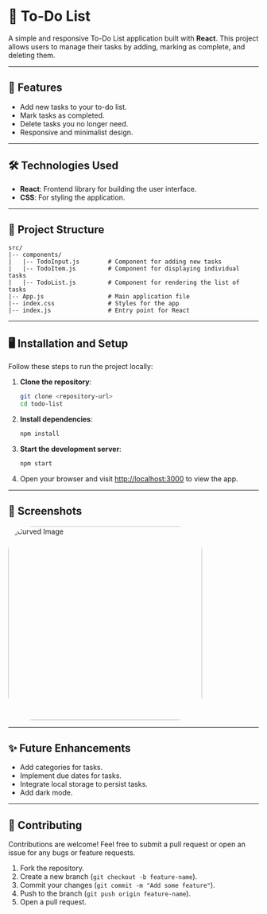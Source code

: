 # 📝 To-Do List

A simple and responsive To-Do List application built with **React**. This project allows users to manage their tasks by adding, marking as complete, and deleting them.

---

## 🚀 Features

- Add new tasks to your to-do list.
- Mark tasks as completed.
- Delete tasks you no longer need.
- Responsive and minimalist design.

---

## 🛠️ Technologies Used

- **React**: Frontend library for building the user interface.
- **CSS**: For styling the application.

---

## 📂 Project Structure

```
src/
|-- components/
|   |-- TodoInput.js        # Component for adding new tasks
|   |-- TodoItem.js         # Component for displaying individual tasks
|   |-- TodoList.js         # Component for rendering the list of tasks
|-- App.js                  # Main application file
|-- index.css               # Styles for the app
|-- index.js                # Entry point for React
```

---

## 🖥️ Installation and Setup

Follow these steps to run the project locally:

1. **Clone the repository**:
   ```bash
   git clone <repository-url>
   cd todo-list
   ```

2. **Install dependencies**:
   ```bash
   npm install
   ```

3. **Start the development server**:
   ```bash
   npm start
   ```

4. Open your browser and visit [http://localhost:3000](http://localhost:3000) to view the app.

---

## 📸 Screenshots

<img src="https://github.com/user-attachments/assets/1979645b-a23a-4040-bbc6-3c4c760679b0" alt="Curved Image" width = "390" style="border-radius: 50px;" />

---

## ✨ Future Enhancements

- Add categories for tasks.
- Implement due dates for tasks.
- Integrate local storage to persist tasks.
- Add dark mode.

---

## 🤝 Contributing

Contributions are welcome! Feel free to submit a pull request or open an issue for any bugs or feature requests.

1. Fork the repository.
2. Create a new branch (`git checkout -b feature-name`).
3. Commit your changes (`git commit -m "Add some feature"`).
4. Push to the branch (`git push origin feature-name`).
5. Open a pull request.
